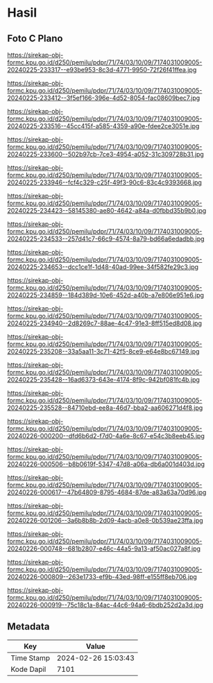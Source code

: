 # Hasil

## Foto C Plano

https://sirekap-obj-formc.kpu.go.id/d250/pemilu/pdpr/71/74/03/10/09/7174031009005-20240225-233317--e93be953-8c3d-4771-9950-72f26f41ffea.jpg

https://sirekap-obj-formc.kpu.go.id/d250/pemilu/pdpr/71/74/03/10/09/7174031009005-20240225-233412--3f5ef166-396e-4d52-8054-fac08609bec7.jpg

https://sirekap-obj-formc.kpu.go.id/d250/pemilu/pdpr/71/74/03/10/09/7174031009005-20240225-233516--45cc415f-a585-4359-a90e-fdee2ce3051e.jpg

https://sirekap-obj-formc.kpu.go.id/d250/pemilu/pdpr/71/74/03/10/09/7174031009005-20240225-233600--502b97cb-7ce3-4954-a052-31c309728b31.jpg

https://sirekap-obj-formc.kpu.go.id/d250/pemilu/pdpr/71/74/03/10/09/7174031009005-20240225-233946--fcf4c329-c25f-49f3-90c6-83c4c9393668.jpg

https://sirekap-obj-formc.kpu.go.id/d250/pemilu/pdpr/71/74/03/10/09/7174031009005-20240225-234423--58145380-ae80-4642-a84a-d0fbbd35b9b0.jpg

https://sirekap-obj-formc.kpu.go.id/d250/pemilu/pdpr/71/74/03/10/09/7174031009005-20240225-234533--257d41c7-66c9-4574-8a79-bd66a6edadbb.jpg

https://sirekap-obj-formc.kpu.go.id/d250/pemilu/pdpr/71/74/03/10/09/7174031009005-20240225-234653--dcc1ce1f-1d48-40ad-99ee-34f582fe29c3.jpg

https://sirekap-obj-formc.kpu.go.id/d250/pemilu/pdpr/71/74/03/10/09/7174031009005-20240225-234859--184d389d-10e6-452d-a40b-a7e806e951e6.jpg

https://sirekap-obj-formc.kpu.go.id/d250/pemilu/pdpr/71/74/03/10/09/7174031009005-20240225-234940--2d8269c7-88ae-4c47-91e3-8ff515ed8d08.jpg

https://sirekap-obj-formc.kpu.go.id/d250/pemilu/pdpr/71/74/03/10/09/7174031009005-20240225-235208--33a5aa11-3c71-42f5-8ce9-e64e8bc67149.jpg

https://sirekap-obj-formc.kpu.go.id/d250/pemilu/pdpr/71/74/03/10/09/7174031009005-20240225-235428--16ad6373-643e-4174-8f9c-942bf081fc4b.jpg

https://sirekap-obj-formc.kpu.go.id/d250/pemilu/pdpr/71/74/03/10/09/7174031009005-20240225-235528--84710ebd-ee8a-46d7-bba2-aa606271d4f8.jpg

https://sirekap-obj-formc.kpu.go.id/d250/pemilu/pdpr/71/74/03/10/09/7174031009005-20240226-000200--dfd6b6d2-f7d0-4a6e-8c67-e54c3b8eeb45.jpg

https://sirekap-obj-formc.kpu.go.id/d250/pemilu/pdpr/71/74/03/10/09/7174031009005-20240226-000506--b8b0619f-5347-47d8-a06a-db6a001d403d.jpg

https://sirekap-obj-formc.kpu.go.id/d250/pemilu/pdpr/71/74/03/10/09/7174031009005-20240226-000617--47b64809-8795-4684-87de-a83a63a70d96.jpg

https://sirekap-obj-formc.kpu.go.id/d250/pemilu/pdpr/71/74/03/10/09/7174031009005-20240226-001206--3a6b8b8b-2d09-4acb-a0e8-0b539ae23ffa.jpg

https://sirekap-obj-formc.kpu.go.id/d250/pemilu/pdpr/71/74/03/10/09/7174031009005-20240226-000748--681b2807-e46c-44a5-9a13-af50ac027a8f.jpg

https://sirekap-obj-formc.kpu.go.id/d250/pemilu/pdpr/71/74/03/10/09/7174031009005-20240226-000809--263e1733-ef9b-43ed-98ff-e155ff8eb706.jpg

https://sirekap-obj-formc.kpu.go.id/d250/pemilu/pdpr/71/74/03/10/09/7174031009005-20240226-000919--75c18c1a-84ac-44c6-94a6-6bdb252d2a3d.jpg


## Metadata

| Key        | Value               |
| ---------- | ------------------- |
| Time Stamp | 2024-02-26 15:03:43 |
| Kode Dapil | 7101                |



